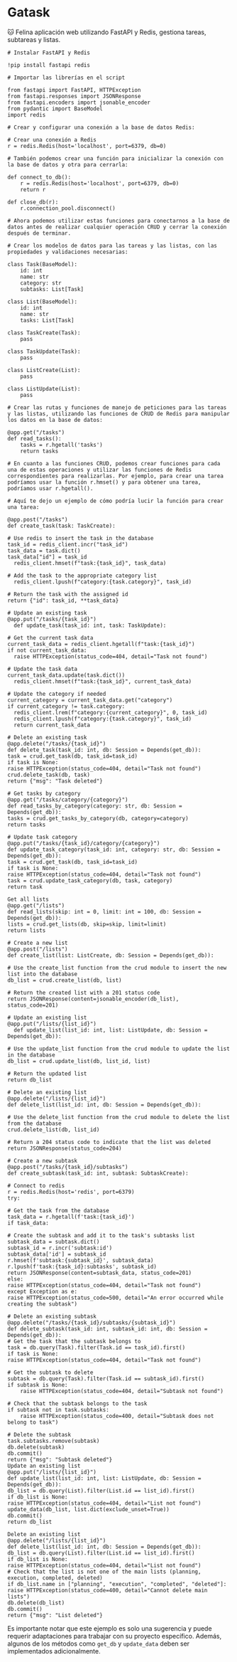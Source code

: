 # Gatask
:cat: Felina aplicación web utilizando FastAPI y Redis, gestiona tareas, subtareas y listas.

    # Instalar FastAPI y Redis

    !pip install fastapi redis

    # Importar las librerías en el script

    from fastapi import FastAPI, HTTPException
    from fastapi.responses import JSONResponse
    from fastapi.encoders import jsonable_encoder
    from pydantic import BaseModel
    import redis

    # Crear y configurar una conexión a la base de datos Redis:

    # Crear una conexión a Redis
    r = redis.Redis(host='localhost', port=6379, db=0)

    # También podemos crear una función para inicializar la conexión con la base de datos y otra para cerrarla:

    def connect_to_db():
        r = redis.Redis(host='localhost', port=6379, db=0)
        return r

    def close_db(r):
        r.connection_pool.disconnect()

    # Ahora podemos utilizar estas funciones para conectarnos a la base de datos antes de realizar cualquier operación CRUD y cerrar la conexión después de terminar.

    # Crear los modelos de datos para las tareas y las listas, con las propiedades y validaciones necesarias:

    class Task(BaseModel):
        id: int
        name: str
        category: str
        subtasks: List[Task]

    class List(BaseModel):
        id: int
        name: str
        tasks: List[Task]

    class TaskCreate(Task):
        pass

    class TaskUpdate(Task):
        pass

    class ListCreate(List):
        pass

    class ListUpdate(List):
        pass

    # Crear las rutas y funciones de manejo de peticiones para las tareas y las listas, utilizando las funciones de CRUD de Redis para manipular los datos en la base de datos:

    @app.get("/tasks")
    def read_tasks():
        tasks = r.hgetall('tasks')
        return tasks

    # En cuanto a las funciones CRUD, podemos crear funciones para cada una de estas operaciones y utilizar las funciones de Redis correspondientes para realizarlas. Por ejemplo, para crear una tarea podríamos usar la función r.hmset() y para obtener una tarea, podríamos usar r.hgetall().

    # Aquí te dejo un ejemplo de cómo podría lucir la función para crear una tarea:

    @app.post("/tasks")
    def create_task(task: TaskCreate):

    # Use redis to insert the task in the database
    task_id = redis_client.incr("task_id")
    task_data = task.dict()
    task_data["id"] = task_id
      redis_client.hmset(f"task:{task_id}", task_data)

    # Add the task to the appropriate category list
      redis_client.lpush(f"category:{task.category}", task_id)

    # Return the task with the assigned id
    return {"id": task_id, **task_data}

    # Update an existing task
    @app.put("/tasks/{task_id}")
      def update_task(task_id: int, task: TaskUpdate):

    # Get the current task data
    current_task_data = redis_client.hgetall(f"task:{task_id}")
    if not current_task_data:
      raise HTTPException(status_code=404, detail="Task not found")

    # Update the task data
    current_task_data.update(task.dict())
      redis_client.hmset(f"task:{task_id}", current_task_data)

    # Update the category if needed
    current_category = current_task_data.get("category")
    if current_category != task.category:
      redis_client.lrem(f"category:{current_category}", 0, task_id)
      redis_client.lpush(f"category:{task.category}", task_id)
      return current_task_data

    # Delete an existing task
    @app.delete("/tasks/{task_id}")
    def delete_task(task_id: int, db: Session = Depends(get_db)):
    task = crud.get_task(db, task_id=task_id)
    if task is None:
    raise HTTPException(status_code=404, detail="Task not found")
    crud.delete_task(db, task)
    return {"msg": "Task deleted"}

    # Get tasks by category
    @app.get("/tasks/category/{category}")
    def read_tasks_by_category(category: str, db: Session = Depends(get_db)):
    tasks = crud.get_tasks_by_category(db, category=category)
    return tasks

    # Update task category
    @app.put("/tasks/{task_id}/category/{category}")
    def update_task_category(task_id: int, category: str, db: Session = Depends(get_db)):
    task = crud.get_task(db, task_id=task_id)
    if task is None:
    raise HTTPException(status_code=404, detail="Task not found")
    task = crud.update_task_category(db, task, category)
    return task

    Get all lists
    @app.get("/lists")
    def read_lists(skip: int = 0, limit: int = 100, db: Session = Depends(get_db)):
    lists = crud.get_lists(db, skip=skip, limit=limit)
    return lists

    # Create a new list
    @app.post("/lists")
    def create_list(list: ListCreate, db: Session = Depends(get_db)):

    # Use the create_list function from the crud module to insert the new list into the database
    db_list = crud.create_list(db, list)

    # Return the created list with a 201 status code
    return JSONResponse(content=jsonable_encoder(db_list), status_code=201)

    # Update an existing list
    @app.put("/lists/{list_id}")
      def update_list(list_id: int, list: ListUpdate, db: Session = Depends(get_db)):

    # Use the update_list function from the crud module to update the list in the database
    db_list = crud.update_list(db, list_id, list)

    # Return the updated list
    return db_list

    # Delete an existing list
    @app.delete("/lists/{list_id}")
    def delete_list(list_id: int, db: Session = Depends(get_db)):

    # Use the delete_list function from the crud module to delete the list from the database
    crud.delete_list(db, list_id)

    # Return a 204 status code to indicate that the list was deleted
    return JSONResponse(status_code=204)

    # Create a new subtask
    @app.post("/tasks/{task_id}/subtasks")
    def create_subtask(task_id: int, subtask: SubtaskCreate):

    # Connect to redis
    r = redis.Redis(host='redis', port=6379)
    try:

    # Get the task from the database
    task_data = r.hgetall(f'task:{task_id}')
    if task_data:

    # Create the subtask and add it to the task's subtasks list
    subtask_data = subtask.dict()
    subtask_id = r.incr('subtask:id')
    subtask_data['id'] = subtask_id
    r.hmset(f'subtask:{subtask_id}', subtask_data)
    r.lpush(f'task:{task_id}:subtasks', subtask_id)
    return JSONResponse(content=subtask_data, status_code=201)
    else:
    raise HTTPException(status_code=404, detail="Task not found")
    except Exception as e:
    raise HTTPException(status_code=500, detail="An error occurred while creating the subtask")

    # Delete an existing subtask
    @app.delete("/tasks/{task_id}/subtasks/{subtask_id}")
    def delete_subtask(task_id: int, subtask_id: int, db: Session = Depends(get_db)):
    # Get the task that the subtask belongs to
    task = db.query(Task).filter(Task.id == task_id).first()
    if task is None:
    raise HTTPException(status_code=404, detail="Task not found")

    # Get the subtask to delete
    subtask = db.query(Task).filter(Task.id == subtask_id).first()
    if subtask is None:
        raise HTTPException(status_code=404, detail="Subtask not found")

    # Check that the subtask belongs to the task
    if subtask not in task.subtasks:
        raise HTTPException(status_code=400, detail="Subtask does not belong to task")

    # Delete the subtask
    task.subtasks.remove(subtask)
    db.delete(subtask)
    db.commit()
    return {"msg": "Subtask deleted"}
    Update an existing list
    @app.put("/lists/{list_id}")
    def update_list(list_id: int, list: ListUpdate, db: Session = Depends(get_db)):
    db_list = db.query(List).filter(List.id == list_id).first()
    if db_list is None:
    raise HTTPException(status_code=404, detail="List not found")
    update_data(db_list, list.dict(exclude_unset=True))
    db.commit()
    return db_list

    Delete an existing list
    @app.delete("/lists/{list_id}")
    def delete_list(list_id: int, db: Session = Depends(get_db)):
    db_list = db.query(List).filter(List.id == list_id).first()
    if db_list is None:
    raise HTTPException(status_code=404, detail="List not found")
    # Check that the list is not one of the main lists (planning, execution, completed, deleted)
    if db_list.name in ["planning", "execution", "completed", "deleted"]:
    raise HTTPException(status_code=400, detail="Cannot delete main lists")
    db.delete(db_list)
    db.commit()
    return {"msg": "List deleted"}
    
Es importante notar que este ejemplo es solo una sugerencia y puede requerir adaptaciones para trabajar con su proyecto específico. Además, algunos de los métodos como `get_db` y `update_data` deben ser implementados adicionalmente.
